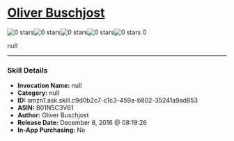# [Oliver Buschjost](http://alexa.amazon.com/#skills/amzn1.ask.skill.c9d0b2c7-c1c3-459a-b802-35241a9ad853)
![0 stars](../../images/ic_star_border_black_18dp_1x.png)![0 stars](../../images/ic_star_border_black_18dp_1x.png)![0 stars](../../images/ic_star_border_black_18dp_1x.png)![0 stars](../../images/ic_star_border_black_18dp_1x.png)![0 stars](../../images/ic_star_border_black_18dp_1x.png) 0

null

***

### Skill Details

* **Invocation Name:** null
* **Category:** null
* **ID:** amzn1.ask.skill.c9d0b2c7-c1c3-459a-b802-35241a9ad853
* **ASIN:** B01N5C3V61
* **Author:** Oliver Buschjost
* **Release Date:** December 8, 2016 @ 08:19:26
* **In-App Purchasing:** No
